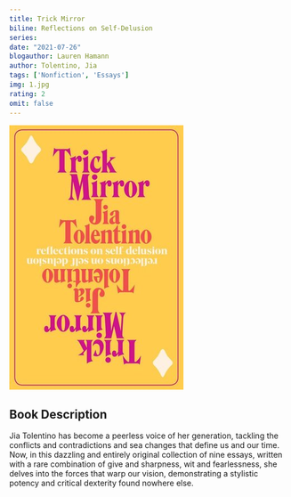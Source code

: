 ```yaml
---
title: Trick Mirror
biline: Reflections on Self-Delusion
series: 
date: "2021-07-26"
blogauthor: Lauren Hamann
author: Tolentino, Jia
tags: ['Nonfiction', 'Essays']
img: 1.jpg
rating: 2
omit: false
---
```


![Book Cover](1.jpg)

## Book Description


Jia Tolentino has become a peerless voice of her generation, tackling the conflicts and contradictions and sea changes that define us and our time. Now, in this dazzling and entirely original collection of nine essays, written with a rare combination of give and sharpness, wit and fearlessness, she delves into the forces that warp our vision, demonstrating a stylistic potency and critical dexterity found nowhere else.
